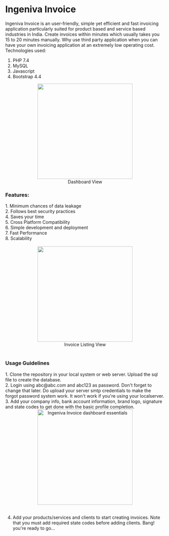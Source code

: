 # Ingeniva Invoice
Ingeniva Invoice is an user-friendly, simple yet efficient and fast invoicing application particularly suited for product based and service based industries in India. Create invoices within minutes which usually takes you 15 to 20 minutes manually. Why use third party application when you can have your own invoicing application at an extremely low operating cost. Technologies used:
  1. PHP 7.4
  2. MySQL
  3. Javascript
  4. Bootstrap 4.4

<div align="center"><img src="https://ingeniva.co.in/assets/img/invoice/pic2.png" height="300px"></div>
<div align="center">Dashboard View</div>

<h3>Features:</h3>
  1. Minimum chances of data leakage<br>
  2. Follows best security practices<br>
  4. Saves your time<br>
  5. Cross Platform Compatibility<br>
  6. Simple development and deployment<br>
  7. Fast Performance<br>
  8. Scalability<br><br>
  
<div align="center"><img src="https://ingeniva.co.in/assets/img/invoice/pic1.png" height="300px"></div>
<div align="center">Invoice Listing View</div>

<!--<div align="center"><img src="https://ingeniva.co.in/assets/img/invoice/0001.jpg" height="300px"></div>
<div align="center">Invoice Template</div>-->
<br>
<h3>Usage Guidelines</h3>
1. Clone the repository in your local system or web server. Upload the sql file to create the database.<br>
2. Login using abc@abc.com and abc123 as password. Don't forget to change that later. Do upload your server smtp credentials to make the forgot password system        work. It won't work if you're using your localserver.<br>
3. Add your company info, bank account information, brand logo, signature and state codes to get done with the basic profile completion.<br>

<div align="center"><img src="https://user-images.githubusercontent.com/76894046/117561113-798e4900-b0b1-11eb-8531-366244356599.jpg" height="300px" alt="Ingeniva  Invoice dashboard essentials"></div><br>

4. Add your products/services and clients to start creating invoices. Note that you must add required state codes before adding clients. Bang! you're ready to go...
<br>
